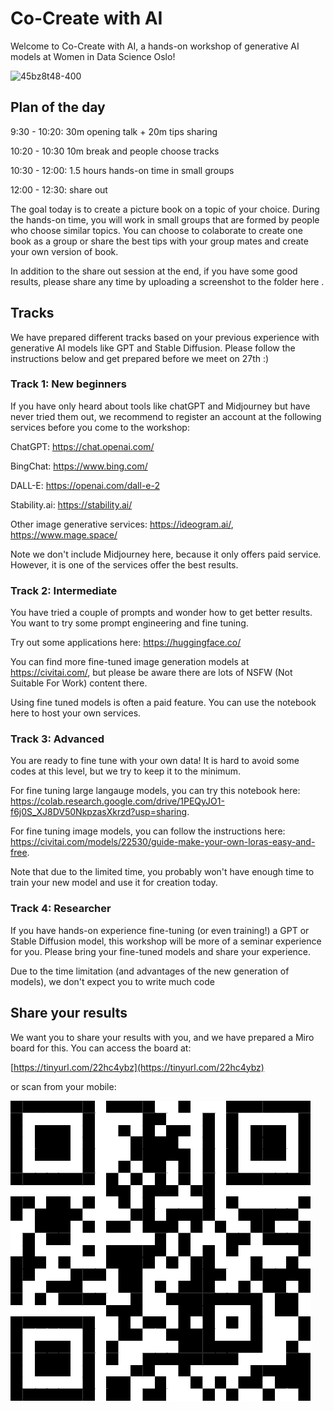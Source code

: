 # Co-Create with AI
Welcome to Co-Create with AI, a hands-on workshop of generative AI models at Women in Data Science Oslo!

![45bz8t48-400](https://github.com/mbertani/genai-workshop/assets/21079942/4d92f44d-b706-40a0-8165-6f1f4acc641e)


## Plan of the day
9:30 - 10:20: 30m opening talk + 20m tips sharing

10:20 - 10:30 10m break and people choose tracks

10:30 - 12:00: 1.5 hours hands-on time in small groups

12:00 - 12:30: share out

The goal today is to create a picture book on a topic of your choice. During the hands-on time, you will work in small groups that are formed by people who choose similar topics. You can choose to colaborate to create one book as a group or share the best tips with your group mates and create your own version of book.

In addition to the share out session at the end, if you have some good results, please share any time by uploading a screenshot to the folder here <add a folder>.

## Tracks

We have prepared different tracks based on your previous experience with generative AI models like GPT and Stable Diffusion. Please follow the instructions below and get prepared before we meet on 27th :)

### Track 1: New beginners
If you have only heard about tools like chatGPT and Midjourney but have never tried them out, we recommend to register an account at the following services before you come to the workshop:

ChatGPT: https://chat.openai.com/

BingChat: https://www.bing.com/

DALL-E: https://openai.com/dall-e-2

Stability.ai: https://stability.ai/

Other image generative services: https://ideogram.ai/, https://www.mage.space/

Note we don't include Midjourney here, because it only offers paid service. However, it is one of the services offer the best results.

### Track 2: Intermediate
You have tried a couple of prompts and wonder how to get better results. You want to try some prompt engineering and fine tuning.

Try out some applications here: https://huggingface.co/

You can find more fine-tuned image generation models at https://civitai.com/, but please be aware there are lots of NSFW (Not Suitable For Work) content there. 

Using fine tuned models is often a paid feature. You can use the notebook here to host your own services.

### Track 3: Advanced
You are ready to fine tune with your own data! It is hard to avoid some codes at this level, but we try to keep it to the minimum.

For fine tuning large langauge models, you can try this notebook here: https://colab.research.google.com/drive/1PEQyJO1-f6j0S_XJ8DV50NkpzasXkrzd?usp=sharing.

For fine tuning image models, you can follow the instructions here: https://civitai.com/models/22530/guide-make-your-own-loras-easy-and-free.

Note that due to the limited time, you probably won't have enough time to train your new model and use it for creation today.

### Track 4: Researcher
If you have hands-on experience fine-tuning (or even training!) a GPT or Stable Diffusion model, this workshop will be more of a seminar experience for you. Please bring your fine-tuned models and share your experience.  

Due to the time limitation (and advantages of the new generation of models), we don't expect you to write much code

## Share your results

We want you to share your results with you, and we have prepared a Miro board for this. You can access the board at:

[https://tinyurl.com/22hc4ybz](https://tinyurl.com/22hc4ybz)

or scan from your mobile:

![QR code](22hc4ybz-400.png)
